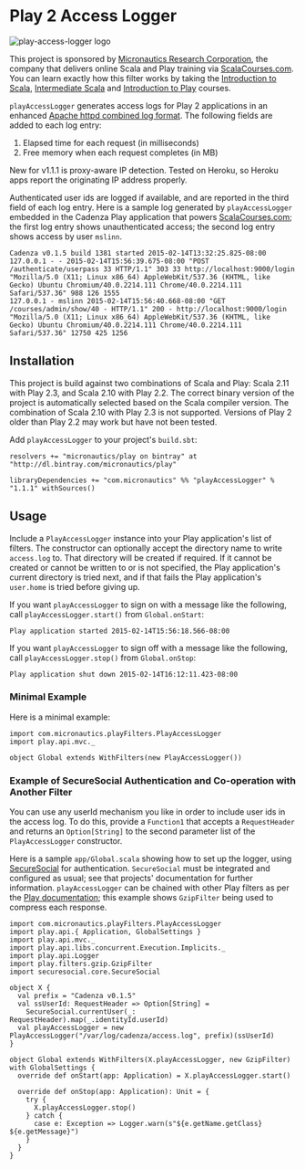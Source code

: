 # Play 2 Access Logger #

![play-access-logger logo](http://d357e4bjq673rk.cloudfront.net/1/html/ScalaCore/assets/images/play-access-log.png "play-access-logger Logo")

This project is sponsored by [Micronautics Research Corporation](http://www.micronauticsresearch.com/),
the company that delivers online Scala and Play training via [ScalaCourses.com](http://www.ScalaCourses.com).
You can learn exactly how this filter works by taking the [Introduction to Scala](http://www.ScalaCourses.com/showCourse/40),
[Intermediate Scala](http://www.ScalaCourses.com/showCourse/45) and [Introduction to Play](http://www.ScalaCourses.com/showCourse/39) courses.

`playAccessLogger` generates access logs for Play 2 applications in an enhanced
[Apache httpd combined log format](http://httpd.apache.org/docs/2.2/logs.html#combined).
The following fields are added to each log entry:
 1. Elapsed time for each request (in milliseconds)
 1. Free memory when each request completes (in MB)

New for v1.1.1 is proxy-aware IP detection. Tested on Heroku, so Heroku apps report the originating IP address properly.

Authenticated user ids are logged if available, and are reported in the third field of each log entry.
Here is a sample log generated by `playAccessLogger` embedded in the Cadenza Play application that powers
[ScalaCourses.com](http://ScalaCourses.com);
the first log entry shows unauthenticated access; the second log entry shows access by user `mslinn`.

````
Cadenza v0.1.5 build 1381 started 2015-02-14T13:32:25.825-08:00
127.0.0.1 - - 2015-02-14T15:56:39.675-08:00 "POST /authenticate/userpass 33 HTTP/1.1" 303 33 http://localhost:9000/login "Mozilla/5.0 (X11; Linux x86_64) AppleWebKit/537.36 (KHTML, like Gecko) Ubuntu Chromium/40.0.2214.111 Chrome/40.0.2214.111 Safari/537.36" 988 126 1555
127.0.0.1 - mslinn 2015-02-14T15:56:40.668-08:00 "GET /courses/admin/show/40 - HTTP/1.1" 200 - http://localhost:9000/login "Mozilla/5.0 (X11; Linux x86_64) AppleWebKit/537.36 (KHTML, like Gecko) Ubuntu Chromium/40.0.2214.111 Chrome/40.0.2214.111 Safari/537.36" 12750 425 1256
````

## Installation ##
This project is build against two combinations of Scala and Play: Scala 2.11 with Play 2.3, and Scala 2.10 with Play 2.2.
The correct binary version of the project is automatically selected based on the Scala compiler version.
The combination of Scala 2.10 with Play 2.3 is not supported.
Versions of Play 2 older than Play 2.2 may work but have not been tested.

Add `playAccessLogger` to your project's `build.sbt`:

    resolvers += "micronautics/play on bintray" at "http://dl.bintray.com/micronautics/play"

    libraryDependencies += "com.micronautics" %% "playAccessLogger" % "1.1.1" withSources()

## Usage ##
Include a `PlayAccessLogger` instance into your Play application's list of filters.
The constructor can optionally accept the directory name to write `access.log` to.
That directory will be created if required.
If it cannot be created or cannot be written to or is not specified, the Play application's current directory is tried next,
and if that fails the Play application's `user.home` is tried before giving up.

If you want `playAccessLogger` to sign on with a message like the following, call `playAccessLogger.start()` from `Global.onStart`:

    Play application started 2015-02-14T15:56:18.566-08:00

If you want `playAccessLogger` to sign off with a message like the following, call `playAccessLogger.stop()` from `Global.onStop`:

    Play application shut down 2015-02-14T16:12:11.423-08:00

### Minimal Example ###
Here is a minimal example:

````
import com.micronautics.playFilters.PlayAccessLogger
import play.api.mvc._

object Global extends WithFilters(new PlayAccessLogger())
````

### Example of SecureSocial Authentication and Co-operation with Another Filter ###
You can use any userId mechanism you like in order to include user ids in the access log.
To do this, provide a `Function1` that accepts a `RequestHeader` and returns an `Option[String]` to the second parameter list of the `PlayAccessLogger` constructor.

Here is a sample `app/Global.scala` showing how to set up the logger, using [SecureSocial](http://securesocial.ws/) for authentication.
`SecureSocial` must be integrated and configured as usual; see that projects' documentation for further information.
`playAccessLogger` can be chained with other Play filters as per the
[Play documentation](https://www.playframework.com/documentation/2.3.x/ScalaHttpFilters);
this example shows `GzipFilter` being used to compress each response.

````
import com.micronautics.playFilters.PlayAccessLogger
import play.api.{ Application, GlobalSettings }
import play.api.mvc._
import play.api.libs.concurrent.Execution.Implicits._
import play.api.Logger
import play.filters.gzip.GzipFilter
import securesocial.core.SecureSocial

object X {
  val prefix = "Cadenza v0.1.5"
  val ssUserId: RequestHeader => Option[String] =
    SecureSocial.currentUser(_: RequestHeader).map(_.identityId.userId)
  val playAccessLogger = new PlayAccessLogger("/var/log/cadenza/access.log", prefix)(ssUserId)
}

object Global extends WithFilters(X.playAccessLogger, new GzipFilter) with GlobalSettings {
  override def onStart(app: Application) = X.playAccessLogger.start()

  override def onStop(app: Application): Unit = {
    try {
      X.playAccessLogger.stop()
    } catch {
      case e: Exception => Logger.warn(s"${e.getName.getClass} ${e.getMessage}")
    }
  }
}
````
